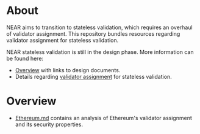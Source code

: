 # About

NEAR aims to transition to stateless validation, which requires an overhaul of validator assignment. This repository bundles resources regarding validator assignment for stateless validation.

NEAR stateless validation is still in the design phase. More information can be found here:

- [Overview](https://docs.google.com/document/d/1gFv3GzPHR5CAX7_X2l5MpuMg7GIjW4Ne8e_3kZLnZQQ/edit#heading=h.d4bbvnvyxo9f) with links to design documents.
- Details regarding [validator assignment](https://docs.google.com/document/d/1C-w4FNeXl8ZMd_Z_YxOf30XA1JM6eMDp5Nf3N-zzNWU/edit#heading=h.qhk1ekue0y20) for stateless validation.

# Overview

- [Ethereum.md](./Ethereum.md) contains an analysis of Ethereum's validator assignment and its security properties.

